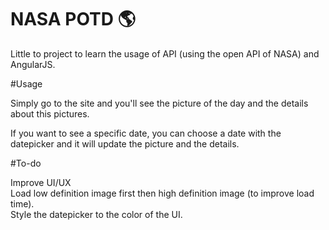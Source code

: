 # NASA POTD :earth_americas:
Little to project to learn the usage of API (using the open API of NASA) and AngularJS.

#Usage

Simply go to the site and you'll see the picture of the day and the details about this pictures.<br/>

If you want to see a specific date, you can choose a date with the datepicker and it will update the picture and the details.<br/>

#To-do

Improve UI/UX<br/>
Load low definition image first then high definition image (to improve load time).<br/>
Style the datepicker to the color of the UI.
